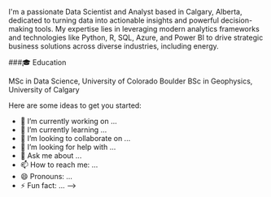 I'm a passionate Data Scientist and Analyst based in Calgary, Alberta, dedicated to turning data into actionable insights and powerful decision-making tools. My expertise lies in leveraging modern analytics frameworks and technologies like Python, R, SQL, Azure, and Power BI to drive strategic business solutions across diverse industries, including energy.


###🎓 Education

MSc in Data Science, University of Colorado Boulder
BSc in Geophysics, University of Calgary




Here are some ideas to get you started:

- 🔭 I’m currently working on ...
- 🌱 I’m currently learning ...
- 👯 I’m looking to collaborate on ...
- 🤔 I’m looking for help with ...
- 💬 Ask me about ...
- 📫 How to reach me: ...
- 😄 Pronouns: ...
- ⚡ Fun fact: ...
-->
